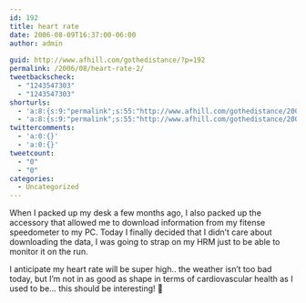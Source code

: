 ```yaml
---
id: 192
title: heart rate
date: 2006-08-09T16:37:00-06:00
author: admin
  
guid: http://www.afhill.com/gothedistance/?p=192
permalink: /2006/08/heart-rate-2/
tweetbackscheck:
  - "1243547303"
  - "1243547303"
shorturls:
  - 'a:8:{s:9:"permalink";s:55:"http://www.afhill.com/gothedistance/2006/08/heart-rate/";s:7:"tinyurl";s:25:"http://tinyurl.com/9tdscd";s:4:"isgd";s:17:"http://is.gd/grQG";s:5:"bitly";s:18:"http://bit.ly/2wsY";s:5:"snipr";s:22:"http://snipr.com/ace71";s:5:"snurl";s:22:"http://snurl.com/ace71";s:7:"snipurl";s:24:"http://snipurl.com/ace71";s:4:"trim";s:17:"http://tr.im/a4dq";}'
  - 'a:8:{s:9:"permalink";s:55:"http://www.afhill.com/gothedistance/2006/08/heart-rate/";s:7:"tinyurl";s:25:"http://tinyurl.com/9tdscd";s:4:"isgd";s:17:"http://is.gd/grQG";s:5:"bitly";s:18:"http://bit.ly/2wsY";s:5:"snipr";s:22:"http://snipr.com/ace71";s:5:"snurl";s:22:"http://snurl.com/ace71";s:7:"snipurl";s:24:"http://snipurl.com/ace71";s:4:"trim";s:17:"http://tr.im/a4dq";}'
twittercomments:
  - 'a:0:{}'
  - 'a:0:{}'
tweetcount:
  - "0"
  - "0"
categories:
  - Uncategorized
---
```

When I packed up my desk a few months ago, I also packed up the accessory that allowed me to download information from my fitense speedometer to my PC. Today I finally decided that I didn&#8217;t care about downloading the data, I was going to strap on my HRM just to be able to monitor it on the run.

I anticipate my heart rate will be super high.. the weather isn&#8217;t too bad today, but I&#8217;m not in as good as shape in terms of cardiovascular health as I used to be&#8230; this should be interesting! 🙂